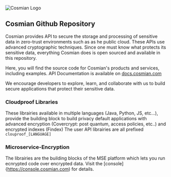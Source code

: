 ![Cosmian Logo](https://cosmian.com/wp-content/uploads/2022/10/Logo-2.svg)
## Cosmian Github Repository

Cosmian provides API to secure the storage and processing of sensitive data in zero-trust environments such as as he public cloud. These APIs use advanced cryptographic techniques. Since one must know what protects its sensitive data, everything Cosmian does is open sourced and available in this repository.


Here, you will find the source code for Cosmian's products and services, including examples. API Documentation is available on [docs.cosmian.com](https://docs.cosmian.com)

We encourage developers to explore, learn, and collaborate with us to build secure applications that protect their sensitive data.

### Cloudproof Libraries
These librairies available in multiple languages (Java, Python, JS, etc...), provide the building block to build privacy default applications with advanced encryption (Covercrypt: post quantum, access policies, etc..) and encrypted indexes (Findex)
The user API librairies are all prefixed `clouproof_[LANGUAGE]`

### Microservice-Encryption
The librairies are the building blocks of the MSE platform which lets you run ecnrypted code over encrypted data. Visit the [console]{https://console.cosmian.com) for details.
